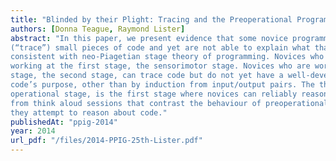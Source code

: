 ```yaml
---
title: "Blinded by their Plight: Tracing and the Preoperational Programmer"
authors: [Donna Teague, Raymond Lister]
abstract: "In this paper, we present evidence that some novice programmers have the ability to hand execute
(“trace”) small pieces of code and yet are not able to explain what that code does. That evidence is
consistent with neo-Piagetian stage theory of programming. Novices who cannot trace code are
working at the first stage, the sensorimotor stage. Novices who are working at the preoperational
stage, the second stage, can trace code but do not yet have a well-developed ability to reason about the
code’s purpose, other than by induction from input/output pairs. The third stage, the concrete
operational stage, is the first stage where novices can reliably reason about code. We present data
from think aloud sessions that contrast the behaviour of preoperational and concrete students while
they attempt to reason about code."
publishedAt: "ppig-2014"
year: 2014
url_pdf: "/files/2014-PPIG-25th-Lister.pdf"
---
```

